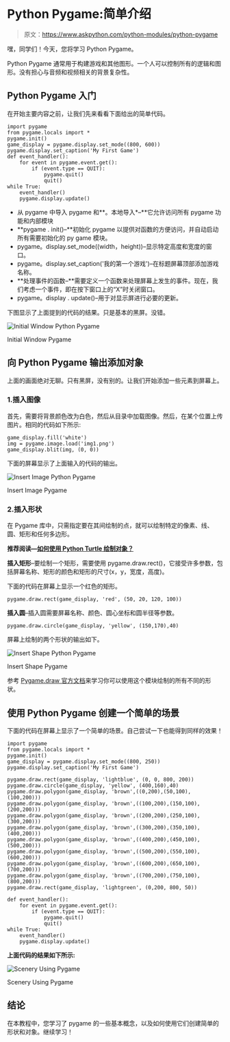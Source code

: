 # Python Pygame:简单介绍

> 原文：<https://www.askpython.com/python-modules/python-pygame>

嘿，同学们！今天，您将学习 Python Pygame。

Python Pygame 通常用于构建游戏和其他图形。一个人可以控制所有的逻辑和图形。没有担心与音频和视频相关的背景复杂性。

## Python Pygame 入门

在开始主要内容之前，让我们先来看看下面给出的简单代码。

```
import pygame 
from pygame.locals import * 
pygame.init() 
game_display = pygame.display.set_mode((800, 600)) 
pygame.display.set_caption('My First Game') 
def event_handler(): 
    for event in pygame.event.get(): 
        if (event.type == QUIT): 
            pygame.quit() 
            quit() 
while True: 
    event_handler() 
    pygame.display.update()

```

*   从 pygame 中导入 pygame 和**。本地导入*–**它允许访问所有 pygame 功能和内部模块
*   **pygame . init()–**初始化 pygame 以提供对函数的方便访问，并自动启动所有需要初始化的 py game 模块。
*   pygame。display.set_mode((width，height))–显示特定高度和宽度的窗口。
*   pygame。display.set_caption('我的第一个游戏')–在标题屏幕顶部添加游戏名称。
*   **处理事件的函数–**需要定义一个函数来处理屏幕上发生的事件。现在，我们考虑一个事件，即在按下窗口上的“X”时关闭窗口。
*   pygame。display . update()–用于对显示屏进行必要的更新。

下图显示了上面提到的代码的结果。只是基本的黑屏。没错。

![Initial Window Python Pygame](img/e4fc47b64d13d921eeda2fca8cc68601.png)

Initial Window Pygame

## 向 Python Pygame 输出添加对象

上面的画面绝对无聊。只有黑屏，没有别的。让我们开始添加一些元素到屏幕上。

### 1.插入图像

首先，需要将背景颜色改为白色，然后从目录中加载图像。然后，在某个位置上传图片。相同的代码如下所示:

```
game_display.fill('white')
img = pygame.image.load('img1.png')
game_display.blit(img, (0, 0))

```

下面的屏幕显示了上面输入的代码的输出。

![Insert Image Python Pygame](img/955ea84e2c8839544768901e77eac92c.png)

Insert Image Pygame

### 2.插入形状

在 Pygame 库中，只需指定要在其间绘制的点，就可以绘制特定的像素、线、圆、矩形和任何多边形。

**推荐阅读—[如何使用 Python Turtle 绘制对象？](https://www.askpython.com/python-modules/python-turtle)**

**插入矩形**–要绘制一个矩形，需要使用 pygame.draw.rect()，它接受许多参数，包括屏幕名称、矩形的颜色和矩形的尺寸(x，y，宽度，高度)。

下面的代码在屏幕上显示一个红色的矩形。

```
pygame.draw.rect(game_display, 'red', (50, 20, 120, 100))
```

**插入圆**–插入圆需要屏幕名称、颜色、圆心坐标和圆半径等参数。

```
pygame.draw.circle(game_display, 'yellow', (150,170),40)
```

屏幕上绘制的两个形状的输出如下。

![Insert Shape Python Pygame](img/fb9299ea79208350b1b48e972db8335b.png)

Insert Shape Pygame

参考 [Pygame.draw 官方文档](https://www.pygame.org/docs/ref/draw.html)来学习你可以使用这个模块绘制的所有不同的形状。

## 使用 Python Pygame 创建一个简单的场景

下面的代码在屏幕上显示了一个简单的场景。自己尝试一下也能得到同样的效果！

```
import pygame 
from pygame.locals import * 
pygame.init() 
game_display = pygame.display.set_mode((800, 250)) 
pygame.display.set_caption('My First Game')

pygame.draw.rect(game_display, 'lightblue', (0, 0, 800, 200))
pygame.draw.circle(game_display, 'yellow', (400,160),40)
pygame.draw.polygon(game_display, 'brown',((0,200),(50,100),(100,200)))
pygame.draw.polygon(game_display, 'brown',((100,200),(150,100),(200,200)))
pygame.draw.polygon(game_display, 'brown',((200,200),(250,100),(300,200)))
pygame.draw.polygon(game_display, 'brown',((300,200),(350,100),(400,200)))
pygame.draw.polygon(game_display, 'brown',((400,200),(450,100),(500,200)))
pygame.draw.polygon(game_display, 'brown',((500,200),(550,100),(600,200)))
pygame.draw.polygon(game_display, 'brown',((600,200),(650,100),(700,200)))
pygame.draw.polygon(game_display, 'brown',((700,200),(750,100),(800,200)))
pygame.draw.rect(game_display, 'lightgreen', (0,200, 800, 50))

def event_handler(): 
    for event in pygame.event.get(): 
        if (event.type == QUIT): 
            pygame.quit() 
            quit() 
while True: 
    event_handler() 
    pygame.display.update()

```

**上面代码的结果如下所示:**

![Scenery Using Pygame](img/ad5bdcde1b9bdf2e07449cf86647b6e1.png)

Scenery Using Pygame

## 结论

在本教程中，您学习了 pygame 的一些基本概念，以及如何使用它们创建简单的形状和对象。继续学习！